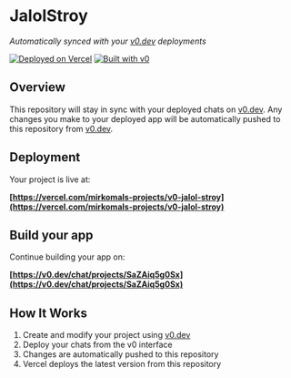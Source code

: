 # JalolStroy

*Automatically synced with your [v0.dev](https://v0.dev) deployments*

[![Deployed on Vercel](https://img.shields.io/badge/Deployed%20on-Vercel-black?style=for-the-badge&logo=vercel)](https://vercel.com/mirkomals-projects/v0-jalol-stroy)
[![Built with v0](https://img.shields.io/badge/Built%20with-v0.dev-black?style=for-the-badge)](https://v0.dev/chat/projects/SaZAiq5g0Sx)

## Overview

This repository will stay in sync with your deployed chats on [v0.dev](https://v0.dev).
Any changes you make to your deployed app will be automatically pushed to this repository from [v0.dev](https://v0.dev).

## Deployment

Your project is live at:

**[https://vercel.com/mirkomals-projects/v0-jalol-stroy](https://vercel.com/mirkomals-projects/v0-jalol-stroy)**

## Build your app

Continue building your app on:

**[https://v0.dev/chat/projects/SaZAiq5g0Sx](https://v0.dev/chat/projects/SaZAiq5g0Sx)**

## How It Works

1. Create and modify your project using [v0.dev](https://v0.dev)
2. Deploy your chats from the v0 interface
3. Changes are automatically pushed to this repository
4. Vercel deploys the latest version from this repository
